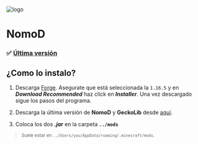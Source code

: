  ![logo](https://user-images.githubusercontent.com/27899791/172082064-02872e1c-913c-4189-8d4b-f2d74cf56c4f.png)
# NomoD


### ✅ [Última versión](https://github.com/adrilasar/NomoD/releases/latest)
## ¿Como lo instalo?

1. Descarga [Forge](https://files.minecraftforge.net/net/minecraftforge/forge/index_1.16.5.html). Asegurate que está seleccionada la `1.16.5` y en _**Download Recommended**_ haz click en _**Installer**_. Una vez descargado sigue los pasos del programa.

3. Descarga la última versión de **NomoD** y **GeckoLib** desde [aquí](https://github.com/adrilasar/NomoD/releases/latest).

4. Coloca los dos _**.jar**_ en la carpeta **`../mods`**
><sub>Suele estar en `../Users/you/AppData/roaming/.minecraft/mods`.</sub>
